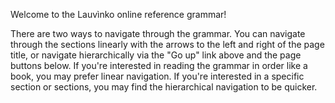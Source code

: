 Welcome to the Lauvìnko online reference grammar!

There are two ways to navigate through the grammar. You can navigate
through the sections linearly with the arrows to the left and right of
the page title, or navigate hierarchically via the "Go up" link above
and the page buttons below. If you're interested in reading the grammar
in order like a book, you may prefer linear navigation. If you're interested
in a specific section or sections, you may find the hierarchical navigation
to be quicker.
